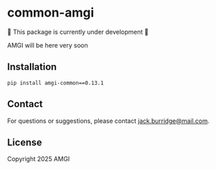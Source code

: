 # common-amgi

:construction: This package is currently under development :construction:

AMGI will be here very soon

## Installation

```
pip install amgi-common==0.13.1
```

## Contact

For questions or suggestions, please contact [jack.burridge@mail.com](mailto:jack.burridge@mail.com).

## License

Copyright 2025 AMGI
